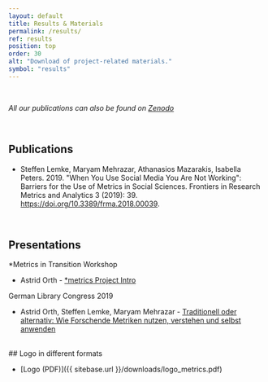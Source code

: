 ```yaml
---
layout: default
title: Results & Materials
permalink: /results/
ref: results
position: top
order: 30
alt: "Download of project-related materials."
symbol: "results"
---
```

<!-- Start editing content here -->
<br/>
  
*All our publications can also be found on [Zenodo]()*

<br/>
  
## Publications  
  
* Steffen Lemke, Maryam Mehrazar, Athanasios Mazarakis, Isabella Peters. 2019. "When You Use Social Media You Are Not Working": Barriers for the Use of Metrics in Social Sciences. Frontiers in Research Metrics and Analytics 3 (2019): 39. https://doi.org/10.3389/frma.2018.00039.

<br/>

## Presentations 
  
\*Metrics in Transition Workshop  
* Astrid Orth - [\*metrics Project Intro]({{sitebase.url}}/downloads/2019-03%20metrics-Intro.pptx)  

German Library Congress 2019
* Astrid Orth, Steffen Lemke, Maryam Mehrazar - [Traditionell oder alternativ: Wie Forschende Metriken nutzen, verstehen und selbst anwenden](https://doi.org/10.5281/zenodo.2654509)  


<br/>
## Logo in different formats

* [Logo (PDF)]({{ sitebase.url }}/downloads/logo_metrics.pdf)  

<br/>


<!---BACKUP INCOMING-->
<!---BACKUP INCOMING-->
<!---BACKUP INCOMING-->

<!--BACKUP OF OLD STRUCTURE

## Project information

